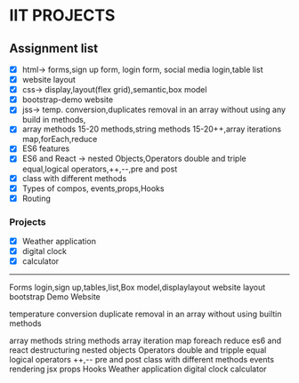 # IIT PROJECTS

## Assignment list

- [x] html-> forms,sign up form, login form, social media login,table list
- [x] website layout
- [x] css-> display,layout(flex grid),semantic,box model
- [x] bootstrap-demo website
- [x] jss-> temp. conversion,duplicates removal in an array without using any build in methods,
- [x] array methods 15-20 methods,string methods 15-20++,array iterations map,forEach,reduce
- [x] ES6 features
- [x] ES6 and React -> nested Objects,Operators double and triple equal,logical operators,++,--,pre and post
- [x] class with different methods
- [x] Types of compos, events,props,Hooks
- [x] Routing

### Projects

- [x] Weather application
- [x] digital clock
- [x] calculator

---

Forms
login,sign up,tables,list,Box model,displaylayout
website layout bootstrap Demo Website

temperature conversion
duplicate removal in an array without using builtin methods

array methods
string methods
array iteration map foreach reduce
es6 and react
destructuring
nested objects
Operators double and tripple equal
logical operators
++,--
pre and post
class with different methods
events
rendering
jsx
props
Hooks
Weather application
digital clock
calculator

